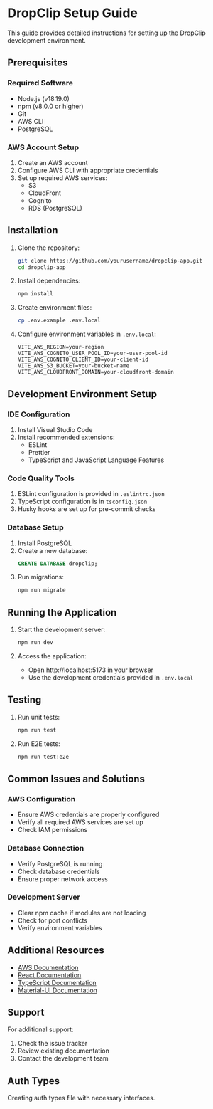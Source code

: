 # DropClip Setup Guide

This guide provides detailed instructions for setting up the DropClip development environment.

## Prerequisites

### Required Software
- Node.js (v18.19.0)
- npm (v8.0.0 or higher)
- Git
- AWS CLI
- PostgreSQL

### AWS Account Setup
1. Create an AWS account
2. Configure AWS CLI with appropriate credentials
3. Set up required AWS services:
   - S3
   - CloudFront
   - Cognito
   - RDS (PostgreSQL)

## Installation

1. Clone the repository:
   ```bash
   git clone https://github.com/yourusername/dropclip-app.git
   cd dropclip-app
   ```

2. Install dependencies:
   ```bash
   npm install
   ```

3. Create environment files:
   ```bash
   cp .env.example .env.local
   ```

4. Configure environment variables in `.env.local`:
   ```env
   VITE_AWS_REGION=your-region
   VITE_AWS_COGNITO_USER_POOL_ID=your-user-pool-id
   VITE_AWS_COGNITO_CLIENT_ID=your-client-id
   VITE_AWS_S3_BUCKET=your-bucket-name
   VITE_AWS_CLOUDFRONT_DOMAIN=your-cloudfront-domain
   ```

## Development Environment Setup

### IDE Configuration
1. Install Visual Studio Code
2. Install recommended extensions:
   - ESLint
   - Prettier
   - TypeScript and JavaScript Language Features

### Code Quality Tools
1. ESLint configuration is provided in `.eslintrc.json`
2. TypeScript configuration is in `tsconfig.json`
3. Husky hooks are set up for pre-commit checks

### Database Setup
1. Install PostgreSQL
2. Create a new database:
   ```sql
   CREATE DATABASE dropclip;
   ```
3. Run migrations:
   ```bash
   npm run migrate
   ```

## Running the Application

1. Start the development server:
   ```bash
   npm run dev
   ```

2. Access the application:
   - Open http://localhost:5173 in your browser
   - Use the development credentials provided in `.env.local`

## Testing

1. Run unit tests:
   ```bash
   npm run test
   ```

2. Run E2E tests:
   ```bash
   npm run test:e2e
   ```

## Common Issues and Solutions

### AWS Configuration
- Ensure AWS credentials are properly configured
- Verify all required AWS services are set up
- Check IAM permissions

### Database Connection
- Verify PostgreSQL is running
- Check database credentials
- Ensure proper network access

### Development Server
- Clear npm cache if modules are not loading
- Check for port conflicts
- Verify environment variables

## Additional Resources

- [AWS Documentation](https://docs.aws.amazon.com/)
- [React Documentation](https://reactjs.org/)
- [TypeScript Documentation](https://www.typescriptlang.org/)
- [Material-UI Documentation](https://mui.com/)

## Support

For additional support:
1. Check the issue tracker
2. Review existing documentation
3. Contact the development team

## Auth Types

Creating auth types file with necessary interfaces.